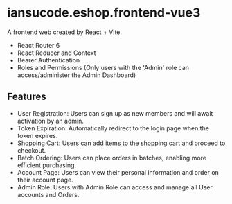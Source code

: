 # iansucode.eshop.frontend-vue3

A frontend web created by React + Vite.
+ React Router 6
+ React Reducer and Context
+ Bearer Authentication
+ Roles and Permissions (Only users with the 'Admin' role can access/administer the Admin Dashboard)

## Features
+ User Registration: Users can sign up as new members and will await activation by an admin.
+ Token Expiration: Automatically redirect to the login page when the token expires.
+ Shopping Cart: Users can add items to the shopping cart and proceed to checkout.
+ Batch Ordering: Users can place orders in batches, enabling more efficient purchasing.
+ Account Page: Users can view their personal information and order on their account page.
+ Admin Role: Users with Admin Role can access and manage all User accounts and Orders.

